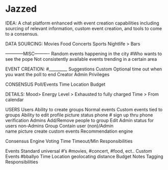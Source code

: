 # Jazzed


IDEA: A chat platform enhanced with event creation capabilities including sourcing of relevant information, custom event creation, and tools to come to a consensus.

DATA SOURCING: 
	Movies
	Food
	Concerts
	Sports
	Nightlife > Bars

————MISC———-
	Random events happening in the city
		#Who wants to see the pope
	Not consistently available events
	trending in a certain area

EVENT CREATION:
	#_________
	Suggestions
	Custom
	Optional time out
		when you want the poll to end
	Creator Admin Privileges

CONSENSUS
	Poll/Events
	Time
	Location
	Budget

DETAILS:
Mood> Energy Level > Exhausted to fully charged
Time > From calendar

USERS
	Users
		Ability to create groups
				Normal events
				Custom events
			tied to groups
		Ability to edit profile
			picture
			status
			phone #
				sign up thru phone verification
		Admins
			Add/Remove people to group
			Edit Admin status for users
		non-Admins
	Group
		Contain
			user
				(non)/Admin				
			name
			picture
			create custom events
			Recommendation engine

Consensus Engine
	Voting
	Time
	Timeout/Min Responsibilities

Events
	Standard universal #’s
		#movies, #concert, #food, ect..
	Custom Events
		#bballyo
	Time
	Location
		geolocating
		distance
	Budget
	Notes
		Tagging
		Responsibilities
